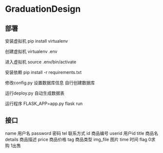 # GraduationDesign

## 部署
安装虚拟机 pip install virtualenv

创建虚拟机 virtualenv .env

进入虚拟机 source .env/bin/activate

安装依赖 pip install -r requirements.txt

修改config.py 设置数据库信息 自行创建数据库

运行deploy.py 自动生成数据表

运行程序 FLASK_APP=app.py flask run

## 接口
name 用户名
password 密码
tel 联系方式
id 商品编号
userid 用户id
title 商品名
details 商品描述
price 商品价格
tag 商品类型
img_file 图片
time 时间
flag 0求购 1出售
